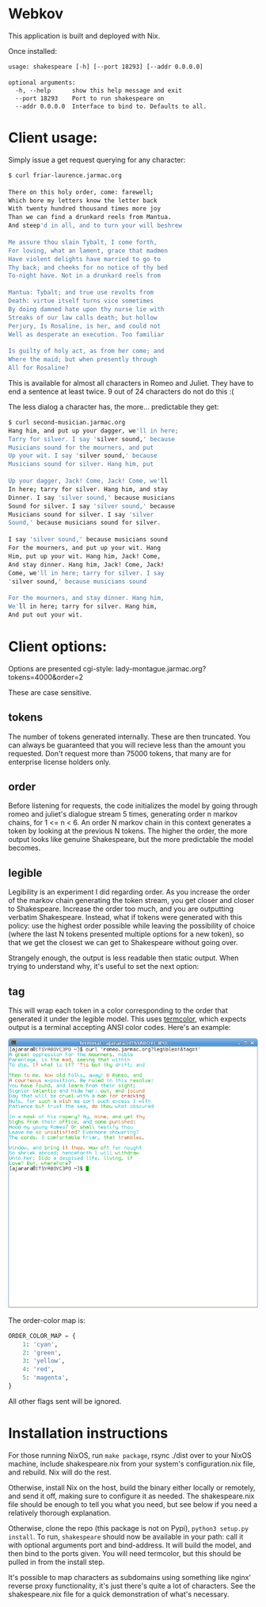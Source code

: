 # Webkov

This application is built and deployed with Nix.


Once installed:
```
usage: shakespeare [-h] [--port 18293] [--addr 0.0.0.0]

optional arguments:
  -h, --help      show this help message and exit
  --port 18293    Port to run shakespeare on
  --addr 0.0.0.0  Interface to bind to. Defaults to all.
```

# Client usage:
Simply issue a get request querying for any character:

``` bash
$ curl friar-laurence.jarmac.org

There on this holy order, come: farewell;
Which bore my letters know the letter back
With twenty hundred thousand times more joy
Than we can find a drunkard reels from Mantua.
And steep'd in all, and to turn your will beshrew

Me assure thou slain Tybalt, I come forth,
For loving, what an lament, grace that madmen
Have violent delights have married to go to
Thy back; and cheeks for no notice of thy bed
To-night have. Not in a drunkard reels from

Mantua: Tybalt; and true use revolts from
Death: virtue itself turns vice sometimes
By doing damned hate upon thy nurse lie with
Streaks of our law calls death; but hollow
Perjury, Is Rosaline, is her, and could not
Well as desperate an execution. Too familiar

Is guilty of holy act, as from her come; and
Where the maid; but when presently through
All for Rosaline?
```

This is available for almost all characters in Romeo and Juliet. They have to end a sentence at least twice. 9 out of 24 characters do not do this :(

The less dialog a character has, the more... predictable they get:

``` bash
$ curl second-musician.jarmac.org
Hang him, and put up your dagger, we'll in here;
Tarry for silver. I say 'silver sound,' because
Musicians sound for the mourners, and put
Up your wit. I say 'silver sound,' because
Musicians sound for silver. Hang him, put

Up your dagger, Jack! Come, Jack! Come, we'll
In here; tarry for silver. Hang him, and stay
Dinner. I say 'silver sound,' because musicians
Sound for silver. I say 'silver sound,' because
Musicians sound for silver. I say 'silver
Sound,' because musicians sound for silver.

I say 'silver sound,' because musicians sound
For the mourners, and put up your wit. Hang
Him, put up your wit. Hang him, Jack! Come,
And stay dinner. Hang him, Jack! Come, Jack!
Come, we'll in here; tarry for silver. I say
'silver sound,' because musicians sound

For the mourners, and stay dinner. Hang him,
We'll in here; tarry for silver. Hang him,
And put out your wit.
```

# Client options:

Options are presented cgi-style:
lady-montague.jarmac.org?tokens=4000&order=2

These are case sensitive.
## tokens
The number of tokens generated internally. These are then truncated. You can always be guaranteed that you will recieve less than the amount you requested. Don't request more than 75000 tokens, that many are for enterprise license holders only.

## order
Before listening for requests, the code initializes the model by going through romeo and juliet's dialogue stream 5 times, generating order n markov chains, for 1 <= n < 6. An order N markov chain in this context generates a token by looking at the previous N tokens. The higher the order, the more output looks like genuine Shakespeare, but the more predictable the model becomes.

## legible
Legibility is an experiment I did regarding order. As you increase the order of the markov chain generating the token stream, you get closer and closer to Shakespeare. Increase the order too much, and you are outputting verbatim Shakespeare. Instead, what if tokens were generated with this policy: use the highest order possible while leaving the possibility of choice (where the last N tokens presented multiple options for a new token), so that we get the closest we can get to Shakespeare without going over.

Strangely enough, the output is less readable then static output. When trying to understand why, it's useful to set the next option:

## tag
This will wrap each token in a color corresponding to the order that generated it under the legible model. This uses [termcolor](https://github.com/hfeeki/termcolor), which expects output is a terminal accepting ANSI color codes. Here's an example:

![Caution: This alt text was generated by an order 0 chain](screenie.png)

The order-color map is:
``` python
ORDER_COLOR_MAP = {
    1: 'cyan',
    2: 'green',
    3: 'yellow',
    4: 'red',
    5: 'magenta',
}
```

All other flags sent will be ignored.

# Installation instructions
For those running NixOS, run `make package`, rsync ./dist over to your NixOS machine, include shakespeare.nix from your system's configuration.nix file, and rebuild. Nix will do the rest.

Otherwise, install Nix on the host, build the binary either locally or remotely, and send it off, making sure to configure it as needed. The shakespeare.nix file should be enough to tell you what you need, but see below if you need a relatively thorough explanation.

Otherwise, clone the repo (this package is not on Pypi), `python3 setup.py install`. To run, `shakespeare` should now be available in your path: call it with optional arguments port and bind-address. It will build the model, and then bind to the ports given. You will need termcolor, but this should be pulled in from the install step. 

It's possible to map characters as subdomains using something like nginx' reverse proxy functionality, it's just there's quite a lot of characters. See the shakespeare.nix file for a quick demonstration of what's necessary.
